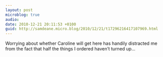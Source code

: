 ```yaml
---
layout: post
microblog: true
audio: 
date: 2010-12-21 20:11:53 +0100
guid: http://samdeane.micro.blog/2010/12/21/t17296216417107969.html
---
```

Worrying about whether Caroline will get here has handily distracted me from the fact that half the things I ordered haven’t turned up...
